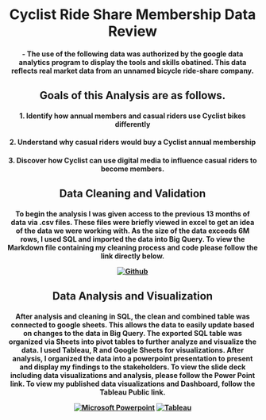<h1 align="center"> Cyclist Ride Share Membership Data Review </h1>

<h4 align="center"> - The use of the following data was authorized by the google data analytics program to display the tools and skills obatined. This data reflects real market data from an unnamed bicycle ride-share company. 
  
<h2 align="center"> Goals of this Analysis are as follows.
 <h4 align="center"> 1. Identify how annual members and casual riders use Cyclist bikes differently
 <h4 align="center"> 2. Understand why casual riders would buy a Cyclist annual membership
 <h4 align="center"> 3. Discover how Cyclist can use digital media to influence casual riders to become members. 
   
<h2 align="center"> Data Cleaning and Validation    
<h4 align="center"> To begin the analysis I was given access to the previous 13 months of data via .csv files. 
These files were briefly viewed in excel to get an idea of the data we were working with. As the size of the data exceeds 6M rows, I used SQL and imported the data into Big Query. To view the Markdown file containing my cleaning process and code please follow the link directly below. 
   
 [![Github](https://img.shields.io/badge/SQL_Markdown-grey?style=for-the-badge&logo=github)](https://github.com/grp1516/cyclist_capstone/blob/main/SQL%20Markdown)
  </h4>
   
<h2 align="center"> Data Analysis and Visualization
  <h4 align="center"> After analysis and cleaning in SQL, the clean and combined table was connected to google sheets. 
  This allows the data to easily update based on changes to the data in Big Query. 
The exported SQL table was organized via Sheets into pivot tables to further analyze and visualize the data.
  I used Tableau, R and Google Sheets for visualizations.
After analysis, I organized the data into a powerpoint presentation to present and display my findings to the stakeholders.
  To view the slide deck including data visualizations and analysis, please follow the Power Point link. 
  To view my published data visualizations and Dashboard, follow the Tableau Public link.
   
 [![Microsoft Powerpoint](https://img.shields.io/badge/Cyclist_Slide_Deck-B7472A?style=for-the-badge&logo=microsoft-powerpoint&logoColor=white)](https://github.com/grp1516/cyclist_capstone/blob/main/Cyclist%20Stakeholder%20Presentation.pdf)
    [![Tableau](https://img.shields.io/badge/-Tableau_Public-white?style=for-the-badge&logo=Tableau)](https://public.tableau.com/app/profile/grant.ram.parthasarathy/viz/CyclistRideShareDashboard/Dashboard1)
  </h4>
   


    
   
   
